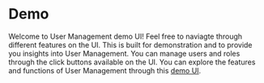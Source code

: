 # Demo

Welcome to User Management demo UI!
Feel free to naviagte through different features on the UI. This is built for demonstration and to provide you insights into User Management. You can manage users and roles through the click buttons available on the UI. 
You can explore the features and functions of User Management through this [demo UI](http://ui-demos.guavus.com/html5/User-Management/).

